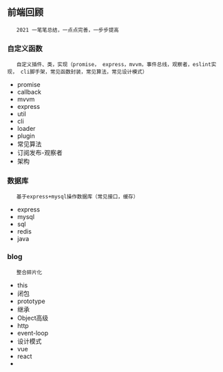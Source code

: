 ## 前端回顾

```	
   2021 一笔笔总结，一点点完善，一步步提高
```

### 自定义函数
~~~~
   自定义插件、类，实现（promise， express，mvvm，事件总线，观察者，eslint实现， cli脚手架，常见函数封装，常见算法，常见设计模式）
~~~~
- promise 
- callback
- mvvm
- express
- util
- cli
- loader
- plugin
- 常见算法
- 订阅发布-观察者
- 架构


### 数据库
~~~~
   基于express+mysql操作数据库（常见接口，缓存）
~~~~

- express
- mysql
- sql
- redis
- java


### blog

~~~~
   整合碎片化
~~~~

- this
- 闭包
- prototype
- 继承
- Object高级
- http
- event-loop
- 设计模式
- vue
- react
- 
